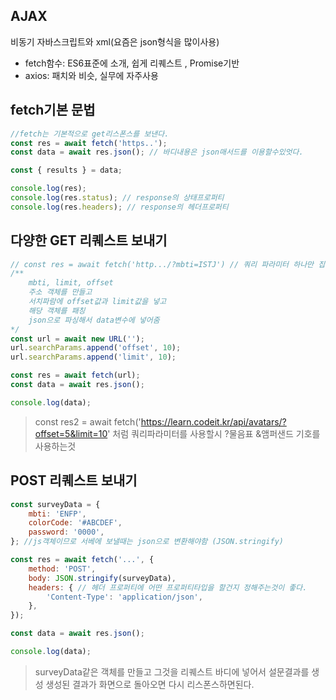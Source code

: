 ## AJAX
비동기 자바스크립트와 xml(요즘은 json형식을 많이사용)
- fetch함수: ES6표준에 소개, 쉽게 리퀘스트 , Promise기반
- axios: 패치와 비슷, 실무에 자주사용

## fetch기본 문법
```js
//fetch는 기본적으로 get리스폰스를 보낸다.
const res = await fetch('https..');
const data = await res.json(); // 바디내용은 json매서드를 이용할수있엇다.

const { results } = data;

console.log(res);
console.log(res.status); // response의 상태프로퍼티
console.log(res.headers); // response의 헤더프로퍼티
```

## 다양한 GET 리퀘스트 보내기
```js
// const res = await fetch('http.../?mbti=ISTJ') // 쿼리 파라미터 하나만 집어서 보여줄수있다.
/**  
	mbti, limit, offset
	주소 객체를 만들고
	서치파람에 offset값과 limit값을 넣고
	해당 객체를 패칭
	json으로 파싱해서 data변수에 넣어줌
*/
const url = await new URL('');
url.searchParams.append('offset', 10);
url.searchParams.append('limit', 10);

const res = await fetch(url);
const data = await res.json();

console.log(data);
```
>const res2 = await fetch('https://learn.codeit.kr/api/avatars/?offset=5&limit=10'
>처럼 쿼리파라미터를 사용할시 ?물음표 &앰퍼샌드 기호를 사용하는것

## POST 리퀘스트 보내기
```js
const surveyData = {
	mbti: 'ENFP',
	colorCode: '#ABCDEF',
	password: '0000',
}; //js객체이므로 서베에 보낼때는 json으로 변환해야함 (JSON.stringify)

const res = await fetch('...', {
	method: 'POST',
	body: JSON.stringify(surveyData),
	headers: { // 헤더 프로퍼티에 어떤 프로퍼티타입을 할건지 정해주는것이 좋다.
		'Content-Type': 'application/json',
	},
});

const data = await res.json();

console.log(data);
```
> surveyData같은 객체를 만들고 그것을 리퀘스트 바디에 넣어서 설문결과를 생성 생성된 결과가 화면으로 돌아오면 다시 리스폰스하면된다.

